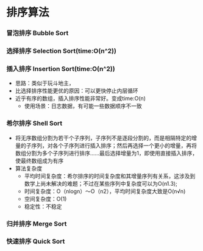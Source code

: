 # 排序算法

### 冒泡排序 Bubble Sort

### 选择排序 Selection Sort(time:O(n^2))

### 插入排序 Insertion Sort(time:O(n^2))
- 思路：类似于玩斗地主，
- 比选择排序性能更优的原因：可以更快停止内层循环
- 近乎有序的数组，插入排序性能非常好。变成time:O(n)
    - 使用场景：日志数据，有可能一些数据顺序不一致

### 希尔排序 Shell Sort
- 将无序数组分割为若干个子序列，子序列不是逐段分割的，而是相隔特定的增量的子序列，对各个子序列进行插入排序；然后再选择一个更小的增量，再将数组分割为多个子序列进行排序......最后选择增量为1，即使用直接插入排序，使最终数组成为有序
- 算法复杂度
    - 平均时间复杂度：希尔排序的时间复杂度和其增量序列有关系，这涉及到数学上尚未解决的难题；不过在某些序列中复杂度可以为O(n1.3);
    - 时间复杂度：O（nlogn）～O（n2），平均时间复杂度大致是O(n√n)
    - 空间复杂度：O(1)
    - 稳定性：不稳定
### 归并排序 Merge Sort

### 快速排序 Quick Sort